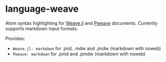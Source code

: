 
# language-weave

Atom syntax highlighting for [Weave.jl](http://weavejl.mpastell.com) and
[Pweave](http://mpastell.com/pweave) documents. Currently supports markdown
input formats.

Provides:
  - `Weave.jl: markdown` for .jmd, .mdw and .jmdw (markdown with noweb)
  - `Pweave: markdown` for .pmd and .pmdw (markdown with noweb)
